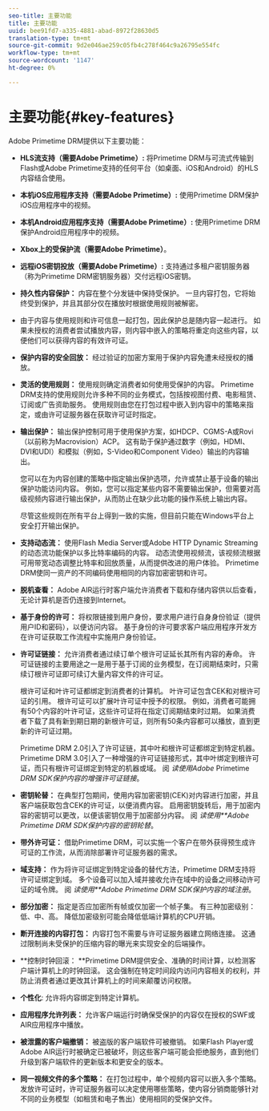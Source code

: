 ```yaml
---
seo-title: 主要功能
title: 主要功能
uuid: bee91fd7-a335-4881-abad-8972f28630d5
translation-type: tm+mt
source-git-commit: 9d2e046ae259c05fb4c278f464c9a26795e554fc
workflow-type: tm+mt
source-wordcount: '1147'
ht-degree: 0%

---
```



# 主要功能{#key-features}

Adobe Primetime DRM提供以下主要功能：

* **HLS流支持（需要Adobe Primetime）:** 将Primetime DRM与可流式传输到Flash或Adobe Primetime支持的任何平台（如桌面、iOS和Android）的HLS内容结合使用。
* **本机iOS应用程序支持（需要Adobe Primetime）:** 使用Primetime DRM保护iOS应用程序中的视频。
* **本机Android应用程序支持（需要Adobe Primetime）:** 使用Primetime DRM保护Android应用程序中的视频。
* **Xbox上的受保护流（需要Adobe Primetime）**。
* **远程iOS密钥投放（需要Adobe Primetime）:** 支持通过多租户密钥服务器（称为Primetime DRM密钥服务器）交付远程iOS密钥。
* **持久性内容保护：** 内容在整个分发链中保持受保护。 一旦内容打包，它将始终受到保护，并且其部分仅在播放时根据使用规则被解密。
* 由于内容与使用规则和许可信息一起打包，因此保护总是随内容一起进行。 如果未授权的消费者尝试播放内容，则内容中嵌入的策略将重定向这些内容，以便他们可以获得内容的有效许可证。
* **保护内容的安全回放：** 经过验证的加密方案用于保护内容免遭未经授权的播放。
* **灵活的使用规则：** 使用规则确定消费者如何使用受保护的内容。 Primetime DRM支持的使用规则允许多种不同的业务模式，包括按视图付费、电影租赁、订阅或广告资助服务。 使用规则由您在打包过程中嵌入到内容中的策略来指定，或由许可证服务器在获取许可证时指定。
* **输出保护：** 输出保护控制可用于使用保护方案，如HDCP、CGMS-A或Rovi（以前称为Macrovision）ACP。 这有助于保护通过数字（例如，HDMI、DVI和UDI）和模拟（例如，S-Video和Component Video）输出的内容输出。

   您可以在为内容创建的策略中指定输出保护选项，允许或禁止基于设备的输出保护功能访问内容。 例如，您可以指定某些内容不需要输出保护，但需要对高级视频内容进行输出保护，从而防止在缺少此功能的操作系统上输出内容。

   尽管这些规则在所有平台上得到一致的实施，但目前只能在Windows平台上安全打开输出保护。

* **支持动态流：** 使用Flash Media Server或Adobe HTTP Dynamic Streaming的动态流功能保护以多比特率编码的内容。 动态流使用视频流，该视频流根据可用带宽动态调整比特率和回放质量，从而提供改进的用户体验。 Primetime DRM使同一资产的不同编码使用相同的内容加密密钥和许可。
* **脱机查看：** Adobe AIR运行时客户端允许消费者下载和存储内容供以后查看，无论计算机是否仍连接到Internet。
* **基于身份的许可：** 将权限链接到用户身份，要求用户进行自身身份验证（提供用户ID和密码），以便访问内容。 基于身份的许可要求客户端应用程序开发方在许可证获取工作流程中实施用户身份验证。
* **许可证链接：** 允许消费者通过续订单个根许可证延长其所有内容的寿命。 许可证链接的主要用途之一是用于基于订阅的业务模型，在订阅期结束时，只需续订根许可证即可续订大量内容文件的许可证。

   根许可证和叶许可证都绑定到消费者的计算机。 叶许可证包含CEK和对根许可证的引用。 根许可证可以扩展叶许可证中授予的权限。 例如，消费者可能拥有50个内容的叶许可证，这些许可证将在指定订阅期结束时过期。 如果消费者下载了具有新到期日期的新根许可证，则所有50条内容都可以播放，直到更新的许可证过期。

   Primetime DRM 2.0引入了许可证链，其中叶和根许可证都绑定到特定机器。 Primetime DRM 3.0引入了一种增强的许可证链接形式，其中叶绑定到根许可证，而只有根许可证绑定到特定的机器或域。 阅 *读使用Adobe* Primetime *DRM SDK保护内容的增强许可证链接*。

* **密钥轮替：** 在典型打包期间，使用内容加密密钥(CEK)对内容进行加密，并且客户端获取包含CEK的许可证，以便消费内容。 启用密钥旋转后，用于加密内容的密钥可以更改，以便该密钥仅用于加密部分内容。 阅 *读使用**Adobe Primetime DRM SDK保护内容的密钥轮替*。

* **带外许可证：** 借助Primetime DRM，可以实施一个客户在带外获得预生成许可证的工作流，从而消除部署许可证服务器的需求。
* **域支持：** 作为将许可证绑定到特定设备的替代方法，Primetime DRM支持将许可证绑定到域。 多个设备可以加入域并接收允许在域中的设备之间移动许可证的域令牌。 阅 *读使用**Adobe Primetime DRM SDK保护内容的域注册*。

* **部分加密：** 指定是否应加密所有帧或仅加密一个帧子集。 有三种加密级别： 低、中、高。 降低加密级别可能会降低低端计算机的CPU开销。
* **断开连接的内容打包：** 内容打包不需要与许可证服务器建立网络连接。 这通过限制尚未受保护的压缩内容的曝光来实现安全的后端操作。
* **控制时钟回滚： **Primetime DRM提供安全、准确的时间计算，以检测客户端计算机上的时钟回滚。 这会强制在特定时间段内访问内容相关的权利，并防止消费者通过更改其计算机上的时间来颠覆访问权限。
* **个性化**: 允许将内容绑定到特定计算机。
* **应用程序允许列表：** 允许客户端运行时确保受保护的内容仅在授权的SWF或AIR应用程序中播放。
* **被泄露的客户端撤销：** 被盗版的客户端软件可被撤销。 如果Flash Player或Adobe AIR运行时被确定已被破坏，则这些客户端可能会拒绝服务，直到他们升级到客户端软件的更新版本和更安全的版本。
* **同一视频文件的多个策略：** 在打包过程中，单个视频内容可以嵌入多个策略。 发放许可证时，许可证服务器可以决定使用哪些策略，使内容分销商能够针对不同的业务模型（如租赁和电子售出）使用相同的受保护文件。